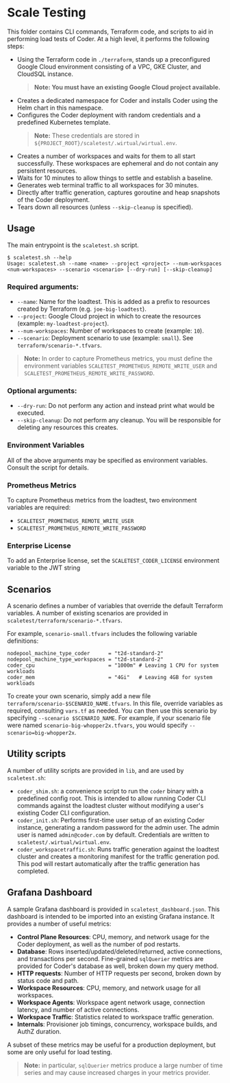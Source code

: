 # Scale Testing

This folder contains CLI commands, Terraform code, and scripts to aid in performing load tests of Coder.
At a high level, it performs the following steps:

- Using the Terraform code in `./terraform`, stands up a preconfigured Google Cloud environment
  consisting of a VPC, GKE Cluster, and CloudSQL instance.
  > **Note: You must have an existing Google Cloud project available.**
- Creates a dedicated namespace for Coder and installs Coder using the Helm chart in this namespace.
- Configures the Coder deployment with random credentials and a predefined Kubernetes template.
  > **Note:** These credentials are stored in `${PROJECT_ROOT}/scaletest/.wirtual/wirtual.env`.
- Creates a number of workspaces and waits for them to all start successfully. These workspaces
  are ephemeral and do not contain any persistent resources.
- Waits for 10 minutes to allow things to settle and establish a baseline.
- Generates web terminal traffic to all workspaces for 30 minutes.
- Directly after traffic generation, captures goroutine and heap snapshots of the Coder deployment.
- Tears down all resources (unless `--skip-cleanup` is specified).

## Usage

The main entrypoint is the `scaletest.sh` script.

```console
$ scaletest.sh --help
Usage: scaletest.sh --name <name> --project <project> --num-workspaces <num-workspaces> --scenario <scenario> [--dry-run] [--skip-cleanup]
```

### Required arguments:

- `--name`: Name for the loadtest. This is added as a prefix to resources created by Terraform (e.g. `joe-big-loadtest`).
- `--project`: Google Cloud project in which to create the resources (example: `my-loadtest-project`).
- `--num-workspaces`: Number of workspaces to create (example: `10`).
- `--scenario`: Deployment scenario to use (example: `small`). See `terraform/scenario-*.tfvars`.

> **Note:** In order to capture Prometheus metrics, you must define the environment variables
> `SCALETEST_PROMETHEUS_REMOTE_WRITE_USER` and `SCALETEST_PROMETHEUS_REMOTE_WRITE_PASSWORD`.

### Optional arguments:

- `--dry-run`: Do not perform any action and instead print what would be executed.
- `--skip-cleanup`: Do not perform any cleanup. You will be responsible for deleting any resources this creates.

### Environment Variables

All of the above arguments may be specified as environment variables. Consult the script for details.

### Prometheus Metrics

To capture Prometheus metrics from the loadtest, two environment variables are required:

- `SCALETEST_PROMETHEUS_REMOTE_WRITE_USER`
- `SCALETEST_PROMETHEUS_REMOTE_WRITE_PASSWORD`

### Enterprise License

To add an Enterprise license, set the `SCALETEST_CODER_LICENSE` environment variable to the JWT string

## Scenarios

A scenario defines a number of variables that override the default Terraform variables.
A number of existing scenarios are provided in `scaletest/terraform/scenario-*.tfvars`.

For example, `scenario-small.tfvars` includes the following variable definitions:

```
nodepool_machine_type_coder      = "t2d-standard-2"
nodepool_machine_type_workspaces = "t2d-standard-2"
coder_cpu                        = "1000m" # Leaving 1 CPU for system workloads
coder_mem                        = "4Gi"   # Leaving 4GB for system workloads
```

To create your own scenario, simply add a new file `terraform/scenario-$SCENARIO_NAME.tfvars`.
In this file, override variables as required, consulting `vars.tf` as needed.
You can then use this scenario by specifying `--scenario $SCENARIO_NAME`.
For example, if your scenario file were named `scenario-big-whopper2x.tfvars`, you would specify
`--scenario=big-whopper2x`.

## Utility scripts

A number of utility scripts are provided in `lib`, and are used by `scaletest.sh`:

- `coder_shim.sh`: a convenience script to run the `coder` binary with a predefined config root.
  This is intended to allow running Coder CLI commands against the loadtest cluster without
  modifying a user's existing Coder CLI configuration.
- `coder_init.sh`: Performs first-time user setup of an existing Coder instance, generating
  a random password for the admin user. The admin user is named `admin@coder.com` by default.
  Credentials are written to `scaletest/.wirtual/wirtual.env`.
- `coder_workspacetraffic.sh`: Runs traffic generation against the loadtest cluster and creates
  a monitoring manifest for the traffic generation pod. This pod will restart automatically
  after the traffic generation has completed.

## Grafana Dashboard

A sample Grafana dashboard is provided in `scaletest_dashboard.json`. This dashboard is intended
to be imported into an existing Grafana instance. It provides a number of useful metrics:

- **Control Plane Resources**: CPU, memory, and network usage for the Coder deployment, as well as the number of pod restarts.
- **Database**: Rows inserted/updated/deleted/returned, active connections, and transactions per second. Fine-grained `sqlQuerier` metrics are provided for Coder's database as well, broken down my query method.
- **HTTP requests**: Number of HTTP requests per second, broken down by status code and path.
- **Workspace Resources**: CPU, memory, and network usage for all workspaces.
- **Workspace Agents**: Workspace agent network usage, connection latency, and number of active connections.
- **Workspace Traffic**: Statistics related to workspace traffic generation.
- **Internals**: Provisioner job timings, concurrency, workspace builds, and AuthZ duration.

A subset of these metrics may be useful for a production deployment, but some are only useful
for load testing.

> **Note:** in particular, `sqlQuerier` metrics produce a large number of time series and may cause
> increased charges in your metrics provider.
